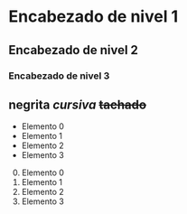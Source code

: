    # Encabezado de nivel 1
   ## Encabezado de nivel 2
   ### Encabezado de nivel 3


**negrita**
*cursiva*
~~tachado~~
---

- Elemento 0
- Elemento 1
- Elemento 2
- Elemento 3

0. Elemento 0
1. Elemento 1
2. Elemento 2
3. Elemento 3

<!-- comentario -->

